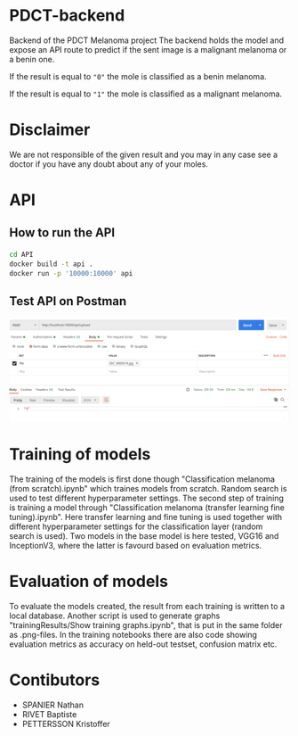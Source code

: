 # PDCT-backend
Backend of the PDCT Melanoma project
The backend holds the model and expose an API route to predict if the sent image is a malignant melanoma or a benin one.

If the result is equal to `"0"` the mole is classified as a benin melanoma.

If the result is equal to `"1"` the mole is classified as a malignant melanoma.

# Disclaimer
We are not responsible of the given result and you may in any case see a doctor if you have any doubt about any of your moles.

# API
## How to run the API

```sh
cd API
docker build -t api .
docker run -p '10000:10000' api
```

## Test API on Postman

<img src="./readme-img/postman-request.png" />

# Training of models
The training of the models is first done though "Classification melanoma (from scratch).ipynb" which traines models from scratch. Random search is used to test different hyperparameter settings.
The second step of training is training a model through "Classification melanoma (transfer learning fine tuning).ipynb". Here transfer learning and fine tuning is used together with different hyperparameter settings for the classification layer (random search is used). Two models in the base model is here tested, VGG16 and InceptionV3, where the latter is favourd based on evaluation metrics.

# Evaluation of models
To evaluate the models created, the result from each training is written to a local database. Another script is used to generate graphs "trainingResults/Show training graphs.ipynb", that is put in the same folder as .png-files.
In the training notebooks there are also code showing evaluation metrics as accuracy on held-out testset, confusion matrix etc.

# Contibutors

- SPANIER Nathan
- RIVET Baptiste
- PETTERSSON Kristoffer
